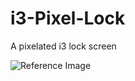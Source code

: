 # i3-Pixel-Lock
A pixelated i3 lock screen

 ![Reference Image](https://raw.github.com/jacobernst98/i3-Pixel-Lock/screenshots/screenshots/reference.png)

